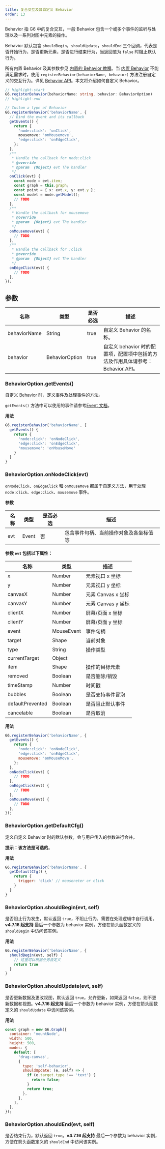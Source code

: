 ```yaml
---
title: 复合交互及其自定义 Behavior
order: 13
---
```


Behavior 指 G6 中的复合交互，一般 Behavior 包含一个或多个事件的监听与处理以及一系列对图中元素的操作。

Behavior 默认包含 `shouldBegin`，`shouldUpdate`，`shouldEnd` 三个回调，代表是否开始行为，是否更新元素，是否进行结束行为，当返回值为 `false` 时阻止默认行为。

所有内置 Behavior 及其参数参见 [内置的 Behavior 教程](/zh/docs/manual/middle/states/default-behavior)。当 [内置 Behavior](/zh/docs/manual/middle/states/default-behavior) 不能满足需求时，使用 `registerBehavior(behaviorName, behavior)` 方法注册自定义的交互行为。详见 [Behavior API](/zh/docs/api/Behavior)。本文将介绍如何自定义 Behavior。

```ts
// highlight-start
G6.registerBehavior(behaviorName: string, behavior: BehaviorOption)
// highlight-end

// Custom a type of Behavior
G6.registerBehavior('behaviorName', {
  // Bind the event and its callback
  getEvents() {
    return {
      'node:click': 'onClick',
      mousemove: 'onMousemove',
      'edge:click': 'onEdgeClick',
    };
  },
  /**
   * Handle the callback for node:click
   * @override
   * @param  {Object} evt The handler
   */
  onClick(evt) {
    const node = evt.item;
    const graph = this.graph;
    const point = { x: evt.x, y: evt.y };
    const model = node.getModel();
    // TODO
  },
  /**
   * Handle the callback for mousemove
   * @override
   * @param  {Object} evt The handler
   */
  onMousemove(evt) {
    // TODO
  },
  /**
   * Handle the callback for :click
   * @override
   * @param  {Object} evt The handler
   */
  onEdgeClick(evt) {
    // TODO
  },
});
```

## 参数

| 名称 | 类型 | 是否必选 | 描述 |
| --- | --- | --- | --- |
| behaviorName | String | true | 自定义 Behavior 的名称。 |
| behavior | BehaviorOption | true | 自定义 behavior 时的配置项，配置项中包括的方法及作用具体请参考：[Behavior API](/zh/docs/api/Behavior)。 |

### BehaviorOption.getEvents()

自定义 Behavior 时，定义事件及处理事件的方法。

`getEvents()` 方法中可以使用的事件请参考[Event 文档](/zh/docs/api/Event)。

**用法**

```javascript
G6.registerBehavior('behaviorName', {
  getEvents() {
    return {
      'node:click': 'onNodeClick',
      'edge:click': 'onEdgeClick',
      'mousemove': 'onMouseMove'
    }
  }
}
```

### BehaviorOption.onNodeClick(evt)

`onNodeClick`、`onEdgeClick` 和 `onMouseMove` 都属于自定义方法，用于处理 `node:click`、`edge:click`、`mousemove` 事件。

**参数**

| 名称 | 类型  | 是否必选 | 描述                                   |
| ---- | ----- | -------- | -------------------------------------- |
| evt  | Event | 否       | 包含事件句柄、当前操作对象及各坐标值等 |

**参数 `evt` 包括以下属性：**

| 名称             | 类型       | 描述               |
| ---------------- | ---------- | ------------------ |
| x                | Number     | 元素视口 x 坐标    |
| y                | Number     | 元素视口 y 坐标    |
| canvasX          | Number     | 元素 Canvas x 坐标 |
| canvasY          | Number     | 元素 Canvas y 坐标 |
| clientX          | Number     | 屏幕/页面 x 坐标   |
| clientY          | Number     | 屏幕/页面 y 坐标   |
| event            | MouseEvent | 事件句柄           |
| target           | Shape      | 当前对象           |
| type             | String     | 操作类型           |
| currentTarget    | Object     |                    |
| item             | Shape      | 操作的目标元素     |
| removed          | Boolean    | 是否删除/销毁      |
| timeStamp        | Number     | 时间戳             |
| bubbles          | Boolean    | 是否支持事件冒泡   |
| defaultPrevented | Boolean    | 是否阻止默认事件   |
| cancelable       | Boolean    | 是否取消           |

**用法**

```javascript
G6.registerBehavior('behaviorName', {
  getEvents() {
    return {
      'node:click': 'onNodeClick',
      'edge:click': 'onEdgeClick',
      mousemove: 'onMouseMove',
    };
  },
  onNodeClick(evt) {
    // TODO
  },
  onEdgeClick(evt) {
    // TODO
  },
  onMouseMove(evt) {
    // TODO
  },
});
```

### BehaviorOption.getDefaultCfg()

定义自定义 Behavior 时的默认参数，会与用户传入的参数进行合并。

**提示：该方法是可选的**。

**用法**

```javascript
G6.registerBehavior('behaviorName', {
  getDefaultCfg() {
    return {
      trigger: 'click' // mouseneter or click
    }
  }
}
```

### BehaviorOption.shouldBegin(evt, self)

是否阻止行为发生，默认返回 `true`，不阻止行为，需要在处理逻辑中自行调用。**v4.7.16 起支持** 最后一个参数为 behavior 实例，方便在箭头函数定义的 `shouldBegin` 中访问该实例。

**用法**

```javascript
G6.registerBehavior('behaviorName', {
  shouldBegin(evt, self) {
    // 这里可以根据业务自定义
    return true
  }
}
```

### BehaviorOption.shouldUpdate(evt, self)

是否更新数据及更改视图，默认返回 `true`，允许更新，如果返回 `false`，则不更新数据和视图。**v4.7.16 起支持** 最后一个参数为 behavior 实例，方便在箭头函数定义的 `shouldUpdate` 中访问该实例。

**用法**

```javascript
const graph = new G6.Graph({
  container: 'mountNode',
  width: 500,
  height: 500,
  modes: {
    default: [
      'drag-canvas',
      {
        type: 'self-behavior',
        shouldUpdate: (e, self) => {
          if (e.target.type !== 'text') {
            return false;
          }
          return true;
        },
      },
    ],
  },
});
```

### BehaviorOption.shouldEnd(evt, self)

是否结束行为，默认返回 `true`。**v4.7.16 起支持** 最后一个参数为 behavior 实例，方便在箭头函数定义的 `shouldEnd` 中访问该实例。
